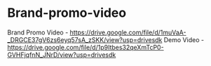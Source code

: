 # Brand-promo-video
Brand Promo Video - https://drive.google.com/file/d/1muVaA-_DRGCE37gV6zs6eyq57sA_zSKK/view?usp=drivesdk
Demo Video - https://drive.google.com/file/d/1p9Itbes32qeXmTcP0-GVHFjqfnN_JNrD/view?usp=drivesdk
